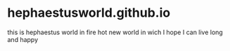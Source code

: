 # hephaestusworld.github.io
this is hephaestus world in fire hot new world in wich I hope I can live long and happy
